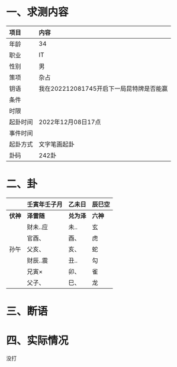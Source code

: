 # 一、求测内容

| 项目     | 内容                                     |
| :------- | :--------------------------------------- |
| 年龄     | 34                                       |
| 职业     | IT                                       |
| 性别     | 男                                       |
| 策项     | 杂占                                     |
| 钥语     | 我在202212081745开启下一局昆特牌是否能赢 |
| 条件     |                                          |
| 时限     |                                          |
| 起卦时间 | 2022年12月08日17点                       |
| 事件时间 |                                          |
| 起卦方式 | 文字笔画起卦                             |
| 卦码     | 242卦                                    |

# 二、卦

|                | 壬寅年壬子月     | 乙未日           | 辰巳空         |
| :------------- | :--------------- | :--------------- | :------------- |
| **伏神** | **泽雷随** | **兑为泽** | **六神** |
|                | 财未..应         | 未..             | 玄             |
|                | 官酉、           | 酉、             | 虎             |
| 孙午           | 父亥、           | 亥、             | 蛇             |
|                | 财辰..震         | 丑..             | 勾             |
|                | 兄寅×           | 卯、             | 雀             |
|                | 父子、           | 巳、             | 龙             |

# 三、断语

# 四、实际情况

没打
